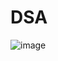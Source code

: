 # DSA

![image](https://github.com/venkatesh-jacke/DSA/assets/54234263/38377aaf-ba44-4829-8f69-42e8f460fc13)

